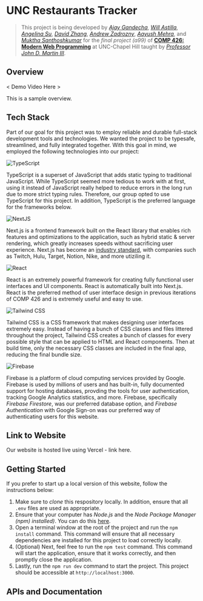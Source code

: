 # UNC Restaurants Tracker

> This project is being developed by *[Ajay Gandecha](https://github.com/ajaygandecha)*, *[Will Astilla](https://github.com/wastilla)*, *[Angelina Su](https://github.com/angelinasu57)*, *[David Zhang](https://github.com/zhangwy324)*, *[Andrew Zadrozny](https://github.com/andrewzadrozny)*, *[Aayush Mehra](https://github.com/aayush110)*, and *[Muktha Santhoshkumar](https://github.com/muktha-s)*  for the *final project (a99)* of **[COMP 426: Modern Web Programming](https://comp423-2023-spring.github.io)** at UNC-Chapel Hill taught by *[Professor John D. Martin III](https://github.com/jdmar3)*.

## Overview

< Demo Video Here >

This is a sample overview.

## Tech Stack

Part of our goal for this project was to employ reliable and durable full-stack development tools and technologies. We wanted the project to be typesafe, streamlined, and fully integrated together. With this goal in mind, we employed the following technologies into our project:

![TypeScript](https://img.shields.io/badge/-TypeScript-05122A?style=flat&logo=typescript)

TypeScript is a superset of JavaScript that adds static typing to traditional JavaScript. While TypeScript seemed more tedious to work with at first, using it instead of JavaScript really helped to reduce errors in the long run due to more strict typing rules. Therefore, our group opted to use TypeScript for this project. In addition, TypeScript is the preferred language for the frameworks below. 

![NextJS](https://img.shields.io/badge/-Next.js-05122A?style=flat&logo=next.js)

Next.js is a frontend framework built on the React library that enables rich features and optimizations to the application, such as hybrid static & server rendering, which greatly increases speeds without sacrificing user experience. Next.js has become an [industry standard](https://nextjs.org/showcase), with companies such as Twitch, Hulu, Target, Notion, Nike, and more utiziling it. 

![React](https://img.shields.io/badge/-React.js-05122A?style=flat&logo=react)

React is an extremely powerful framework for creating fully functional user interfaces and UI components. React is automatically built into Next.js. React is the preferred method of user interface design in previous iterations of COMP 426 and is extremely useful and easy to use.

![Tailwind CSS](https://img.shields.io/badge/-Tailwind_CSS-05122A?style=flat&logo=tailwindcss)

Tailwind CSS is a CSS framework that makes designing user interfaces extremely easy. Instead of having a bunch of CSS classes and files littered throughout the project, Tailwind CSS creates a bunch of classes for every possible style that can be applied to HTML and React components. Then at build time, only the necessary CSS classes are included in the final app, reducing the final bundle size.

![Firebase](https://img.shields.io/badge/-Firebase-05122A?style=flat&logo=firebase)

Firebase is a platform of cloud computing services provided by Google. Firebase is used by millions of users and has built-in, fully documented support for hosting databases, provding the tools for user authentication, tracking Google Analytics statistics, and more. Firebase, specifically *Firebase Firestore*, was our preferred database option, and *Firebase Authentication* with Google Sign-on was our preferred way of authenticating users for this website.

<!--
![Vercel](https://img.shields.io/badge/-Vercel-05122A?style=flat&logo=vercel)

Vercel, the company behind Next.js, also offers hosting. We used Vercel to host this particular project.
 -->
 
## Link to Website

Our website is hosted live using Vercel - link here.

## Getting Started

If you prefer to start up a local version of this website, follow the instructions below:

1. Make sure to *clone* this respository locally. In addition, ensure that all `.env` files are used as appropriate.
2. Ensure that your computer has *Node.js* and the *Node Package Manager (npm) installed)*. You can do this [here](https://docs.npmjs.com/downloading-and-installing-node-js-and-npm).
3. Open a terminal window at the root of the project and run the `npm install` command. This command will ensure that all necessary dependencies are installed for this project to load correctly locally.
4. (Optional) Next, feel free to run the `npm test` command. This command will start the application, ensure that it works correctly, and then promptly close the application.
5. Lastly, run the `npm run dev` command to start the project. This project should be accessible at `http://localhost:3000`.

## APIs and Documentation
